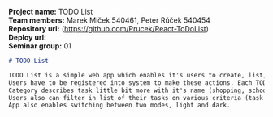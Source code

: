 **Project name:** TODO List <br />
**Team members:** Marek Miček 540461, Peter Rúček 540454 <br />
**Repository url:** (https://github.com/Prucek/React-ToDoList) <br />
**Deploy url:** <url> <br />
**Seminar group:** 01 <br />

```md
# TODO List

TODO List is a simple web app which enables it's users to create, list, update, delete and filter their TODO tasks.
Users have to be registered into system to make these actions. Each TODO task is described by it's name, desciption, duration, deadline, status (planned, in progress, finished) and category.
Category describes task little bit more with it's name (shopping, school...), default duration and color (something like colorful papersticks on walls). Some categories like school, workout, shopping already exists in app, but users can create their own default categories used for creating new tasks.
Users also can filter in list of their tasks on various criteria (task's status, category, progress ...).
App also enables switching between two modes, light and dark.
```
